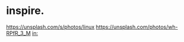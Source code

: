 # inspire.
https://unsplash.com/s/photos/linux https://unsplash.com/photos/wh-RPfR_3_M [in:](https://medium.com/@labappengineering/ubuntu-20-04-on-hyper-v-8888fe3ced64)
